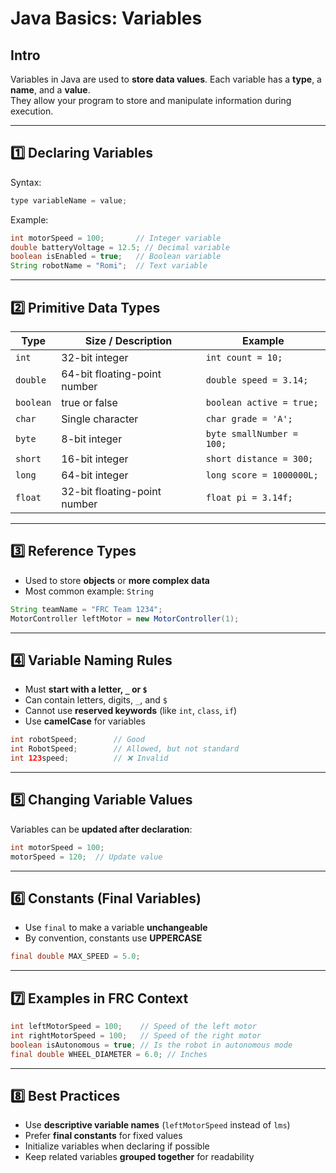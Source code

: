 
# Java Basics: Variables

## Intro
Variables in Java are used to **store data values**. Each variable has a **type**, a **name**, and a **value**.  
They allow your program to store and manipulate information during execution.

---

## 1️⃣ Declaring Variables

Syntax:

```java
type variableName = value;
```

Example:

```java
int motorSpeed = 100;       // Integer variable
double batteryVoltage = 12.5; // Decimal variable
boolean isEnabled = true;   // Boolean variable
String robotName = "Romi";  // Text variable
```

---

## 2️⃣ Primitive Data Types

| Type      | Size / Description            | Example       |
|-----------|-------------------------------|---------------|
| `int`     | 32-bit integer                | `int count = 10;` |
| `double`  | 64-bit floating-point number  | `double speed = 3.14;` |
| `boolean` | true or false                 | `boolean active = true;` |
| `char`    | Single character              | `char grade = 'A';` |
| `byte`    | 8-bit integer                 | `byte smallNumber = 100;` |
| `short`   | 16-bit integer                | `short distance = 300;` |
| `long`    | 64-bit integer                | `long score = 1000000L;` |
| `float`   | 32-bit floating-point number  | `float pi = 3.14f;` |

---

## 3️⃣ Reference Types

- Used to store **objects** or **more complex data**
- Most common example: `String`

```java
String teamName = "FRC Team 1234";
MotorController leftMotor = new MotorController(1);
```

---

## 4️⃣ Variable Naming Rules

- Must **start with a letter, `_` or `$`**
- Can contain letters, digits, `_`, and `$`
- Cannot use **reserved keywords** (like `int`, `class`, `if`)
- Use **camelCase** for variables

```java
int robotSpeed;        // Good
int RobotSpeed;        // Allowed, but not standard
int 123speed;          // ❌ Invalid
```

---

## 5️⃣ Changing Variable Values

Variables can be **updated after declaration**:

```java
int motorSpeed = 100;
motorSpeed = 120;  // Update value
```

---

## 6️⃣ Constants (Final Variables)

- Use `final` to make a variable **unchangeable**
- By convention, constants use **UPPERCASE**

```java
final double MAX_SPEED = 5.0;
```

---

## 7️⃣ Examples in FRC Context

```java
int leftMotorSpeed = 100;    // Speed of the left motor
int rightMotorSpeed = 100;   // Speed of the right motor
boolean isAutonomous = true; // Is the robot in autonomous mode
final double WHEEL_DIAMETER = 6.0; // Inches
```

---

## 8️⃣ Best Practices

- Use **descriptive variable names** (`leftMotorSpeed` instead of `lms`)  
- Prefer **final constants** for fixed values  
- Initialize variables when declaring if possible  
- Keep related variables **grouped together** for readability
